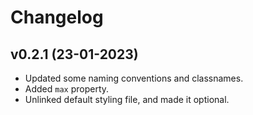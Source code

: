 # Changelog

## v0.2.1 (23-01-2023)

- Updated some naming conventions and classnames.
- Added `max` property.
- Unlinked default styling file, and made it optional.